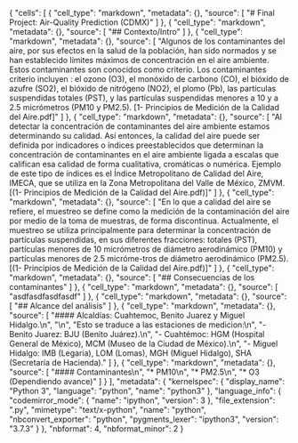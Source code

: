 {
 "cells": [
  {
   "cell_type": "markdown",
   "metadata": {},
   "source": [
    "# Final Project: Air-Quality Prediction (CDMX)"
   ]
  },
  {
   "cell_type": "markdown",
   "metadata": {},
   "source": [
    "## Contexto/Intro"
   ]
  },
  {
   "cell_type": "markdown",
   "metadata": {},
   "source": [
    "Algunos  de  los  contaminantes  del  aire,  por sus efectos en la salud de la población, han sido  normados  y  se  han  establecido  límites máximos de concentración en el aire ambiente. Estos contaminantes son conocidos como criterio. Los contaminantes criterio incluyen : el ozono (O3), el monóxido de carbono (CO), el  bióxido  de  azufre  (SO2),  el  bióxido  de  nitrógeno  (NO2),  el  plomo  (Pb),  las  partículas suspendidas  totales  (PST),  y  las  partículas suspendidas menores a 10 y a 2.5 micrómetros (PM10 y PM2.5). [1- Principios de Medición de la Calidad del Aire.pdf]"
   ]
  },
  {
   "cell_type": "markdown",
   "metadata": {},
   "source": [
    "Al detectar la concentración de contaminantes del aire ambiente estamos determinando su  calidad.  Así  entonces,  la  calidad  del  aire puede ser definida por indicadores o índices preestablecidos  que  determinan  la  concentración de contaminantes en el aire ambiente ligada a escalas que califican esa calidad de forma cualitativa, cromáticas o numérica. Ejemplo  de  este  tipo  de  índices  es  el  Índice Metropolitano  de  Calidad  del  Aire,  IMECA, que  se  utiliza  en  la  Zona  Metropolitana  del Valle de México, ZMVM. [(1- Principios de Medición de la Calidad del Aire.pdf)]"
   ]
  },
  {
   "cell_type": "markdown",
   "metadata": {},
   "source": [
    "En  lo  que  a  calidad  del  aire  se  refiere,  el muestreo  se  define  como  la  medición  de  la contaminación del aire por medio de la toma de  muestras,  de  forma  discontinua.  Actualmente, el muestreo se utiliza principalmente para determinar la concentración de partículas  suspendidas,  en  sus  diferentes  fracciones:  totales  (PST),  partículas  menores  de 10  micrómetros  de  diámetro  aerodinámico (PM10) y partículas menores de 2.5 micróme-tros de diámetro aerodinámico (PM2.5). [(1- Principios de Medición de la Calidad del Aire.pdf)]"
   ]
  },
  {
   "cell_type": "markdown",
   "metadata": {},
   "source": [
    "## Consecuencias de los contaminantes"
   ]
  },
  {
   "cell_type": "markdown",
   "metadata": {},
   "source": [
    "asdfasdfasdfasdf"
   ]
  },
  {
   "cell_type": "markdown",
   "metadata": {},
   "source": [
    "## Alcance del análisis"
   ]
  },
  {
   "cell_type": "markdown",
   "metadata": {},
   "source": [
    "#### Alcaldías: Cuahtemoc, Benito Juarez y Miguel Hidalgo.\n",
    "\n",
    "Esto se traduce a las estaciones de medicion:\n",
    "- Benito Juarez: BJU (Benito Juárez).\n",
    "- Cuahtémoc: HGM (Hospital General de México), MCM (Museo de la Ciudad de México).\n",
    "- Miguel Hidalgo: IMB (Legaria), LOM (Lomas), MGH (Miguel Hidalgo), SHA (Secretaría de Hacienda)."
   ]
  },
  {
   "cell_type": "markdown",
   "metadata": {},
   "source": [
    "#### Contaminantes\n",
    "* PM10\n",
    "* PM2.5\n",
    "* O3 (Dependiendo avance)"
   ]
  }
 ],
 "metadata": {
  "kernelspec": {
   "display_name": "Python 3",
   "language": "python",
   "name": "python3"
  },
  "language_info": {
   "codemirror_mode": {
    "name": "ipython",
    "version": 3
   },
   "file_extension": ".py",
   "mimetype": "text/x-python",
   "name": "python",
   "nbconvert_exporter": "python",
   "pygments_lexer": "ipython3",
   "version": "3.7.3"
  }
 },
 "nbformat": 4,
 "nbformat_minor": 2
}
